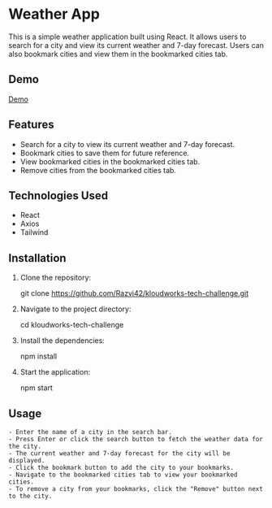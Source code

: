 # Weather App

This is a simple weather application built using React. It allows users to search for a city and
view its current weather and 7-day forecast. Users can also bookmark cities and view them in the
bookmarked cities tab.

## Demo

[Demo](https://razvi42.github.io/kloudworks-tech-challenge/)

## Features

- Search for a city to view its current weather and 7-day forecast.
- Bookmark cities to save them for future reference.
- View bookmarked cities in the bookmarked cities tab.
- Remove cities from the bookmarked cities tab.

## Technologies Used

- React
- Axios
- Tailwind

## Installation

1. Clone the repository:

   git clone https://github.com/Razvi42/kloudworks-tech-challenge.git

2. Navigate to the project directory:

   cd kloudworks-tech-challenge

3. Install the dependencies:

   npm install

4. Start the application:

   npm start

## Usage

    - Enter the name of a city in the search bar.
    - Press Enter or click the search button to fetch the weather data for the city.
    - The current weather and 7-day forecast for the city will be displayed.
    - Click the bookmark button to add the city to your bookmarks.
    - Navigate to the bookmarked cities tab to view your bookmarked cities.
    - To remove a city from your bookmarks, click the "Remove" button next to the city.
